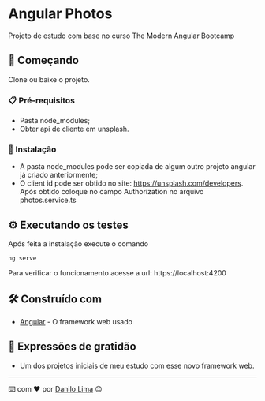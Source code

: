 # Angular Photos
Projeto de estudo com base no curso The Modern Angular Bootcamp

## 🚀 Começando

Clone ou baixe o projeto.

### 📋 Pré-requisitos

* Pasta node_modules;
* Obter api de cliente em unsplash.

### 🔧 Instalação

* A pasta node_modules pode ser copiada de algum outro projeto angular já criado anteriormente;
* O client id pode ser obtido no site: https://unsplash.com/developers. Após obtido coloque no campo Authorization no arquivo photos.service.ts

## ⚙️ Executando os testes

Após feita a instalação execute o comando
```
ng serve
```
Para verificar o funcionamento acesse a url: https://localhost:4200

## 🛠️ Construído com

* [Angular](https://angular.io/) - O framework web usado


## 🎁 Expressões de gratidão

* Um dos projetos iniciais de meu estudo com esse novo framework web.


---
⌨️ com ❤️ por [Danilo Lima](https://github.com/danilolimadev/danilolimadev) 😊
